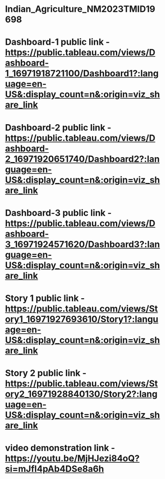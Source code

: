 # Indian_Agriculture_NM2023TMID19698
# Dashboard-1 public link - https://public.tableau.com/views/Dashboard-1_16971918721100/Dashboard1?:language=en-US&:display_count=n&:origin=viz_share_link
# Dashboard-2 public link - https://public.tableau.com/views/Dashboard-2_16971920651740/Dashboard2?:language=en-US&:display_count=n&:origin=viz_share_link
# Dashboard-3 public link - https://public.tableau.com/views/Dashboard-3_16971924571620/Dashboard3?:language=en-US&:display_count=n&:origin=viz_share_link
# Story 1 public link - https://public.tableau.com/views/Story1_16971927693610/Story1?:language=en-US&:display_count=n&:origin=viz_share_link
# Story 2 public link - https://public.tableau.com/views/Story2_16971928840130/Story2?:language=en-US&:display_count=n&:origin=viz_share_link
# video demonstration link - https://youtu.be/MjHJezi84oQ?si=mJfI4pAb4DSe8a6h
